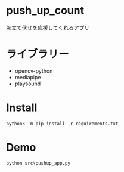 # push_up_count
腕立て伏せを応援してくれるアプリ

# ライブラリー
- opencv-python
- mediapipe
- playsound

# Install
```
python3 -m pip install -r requirements.txt
```

# Demo 
```
python src\pushup_app.py
```
